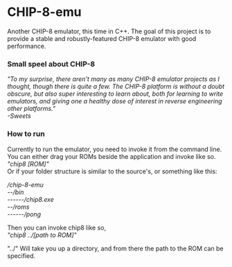 # CHIP-8-emu

Another CHIP-8 emulator, this time in C++.
The goal of this project is to provide a stable and robustly-featured CHIP-8 emulator with good performance.

### Small speel about CHIP-8
*"To my surprise, there aren't many as many CHIP-8 emulator projects as I thought, though there is quite a few. The CHIP-8 platform is without a doubt obscure, but also super interesting to learn about, both for learning to write emulators, and giving one a healthy dose of interest in reverse engineering other platforms."    
-Sweets*

### How to run

Currently to run the emulator, you need to invoke it from the command line.
You can either drag your ROMs beside the application and invoke like so.<br />
*"chip8 [ROM]"*<br />
Or if your folder structure is similar to the source's, or something like this:

*/chip-8-emu* <br />
*--/bin*<br />
*------/chip8.exe* <br />
*--/roms* <br />
*------/pong* <br />

Then you can invoke chip8 like so, <br />
*"chip8 ../[path to ROM]"* <br />

"../" Will take you up a directory, and from there the path to the ROM can be specified. 
